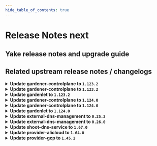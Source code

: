 ```yaml
---
hide_table_of_contents: true
---
```


# Release Notes next

## Yake release notes and upgrade guide

## Related upstream release notes / changelogs


<details>
<summary><b>Update gardener-controlplane to <code>1.123.2</code></b></summary>

# [gardener/gardener]

## 🐛 Bug Fixes

- `[OPERATOR]` A bug has been fixed which caused `Pod`s from namespaces other than `kube-system` and labeled with `node.gardener.cloud/critical-component=true` to be considered by `gardener-resource-manager`. by @rfranzke [#12566]
- `[OPERATOR]` A bug in which `gardener-node-agent` was not able to in-place update OS versions that specify only `MAJOR.MINOR` in the `os-release` but `MAJOR.MINOR.PATCH` in the cloud profile is now fixed. by @shafeeqes [#12561]
- `[OPERATOR]` A bug in the `istio-ingress` helm chart which could lead to a missing traffic distribution policy in the internal istio-ingressgateway service on certain Kubernetes versions has been fixed. by @oliver-goetz [#12545]
- `[OPERATOR]` A bug in shoot reconciliation that caused RewriteEncryptedDataAddLabel to be called for hibernated shoots, leading to a panic in the gardenlet, has been fixed. by @acumino [#12602]

## Helm Charts
- controlplane: `europe-docker.pkg.dev/gardener-project/releases/charts/gardener/controlplane:v1.123.2`
- gardenlet: `europe-docker.pkg.dev/gardener-project/releases/charts/gardener/gardenlet:v1.123.2`
- operator: `europe-docker.pkg.dev/gardener-project/releases/charts/gardener/operator:v1.123.2`
- resource-manager: `europe-docker.pkg.dev/gardener-project/releases/charts/gardener/resource-manager:v1.123.2`
## Container (OCI) Images
- admission-controller: `europe-docker.pkg.dev/gardener-project/releases/gardener/admission-controller:v1.123.2`
- apiserver: `europe-docker.pkg.dev/gardener-project/releases/gardener/apiserver:v1.123.2`
- controller-manager: `europe-docker.pkg.dev/gardener-project/releases/gardener/controller-manager:v1.123.2`
- gardenadm: `europe-docker.pkg.dev/gardener-project/releases/gardener/gardenadm:v1.123.2`
- gardenlet: `europe-docker.pkg.dev/gardener-project/releases/gardener/gardenlet:v1.123.2`
- node-agent: `europe-docker.pkg.dev/gardener-project/releases/gardener/node-agent:v1.123.2`
- operator: `europe-docker.pkg.dev/gardener-project/releases/gardener/operator:v1.123.2`
- resource-manager: `europe-docker.pkg.dev/gardener-project/releases/gardener/resource-manager:v1.123.2`
- scheduler: `europe-docker.pkg.dev/gardener-project/releases/gardener/scheduler:v1.123.2`


</details>

<details>
<summary><b>Update gardener-controlplane to <code>1.123.2</code></b></summary>

# [gardener/gardener]

## 🐛 Bug Fixes

- `[OPERATOR]` A bug has been fixed which caused `Pod`s from namespaces other than `kube-system` and labeled with `node.gardener.cloud/critical-component=true` to be considered by `gardener-resource-manager`. by @rfranzke [#12566]
- `[OPERATOR]` A bug in which `gardener-node-agent` was not able to in-place update OS versions that specify only `MAJOR.MINOR` in the `os-release` but `MAJOR.MINOR.PATCH` in the cloud profile is now fixed. by @shafeeqes [#12561]
- `[OPERATOR]` A bug in the `istio-ingress` helm chart which could lead to a missing traffic distribution policy in the internal istio-ingressgateway service on certain Kubernetes versions has been fixed. by @oliver-goetz [#12545]
- `[OPERATOR]` A bug in shoot reconciliation that caused RewriteEncryptedDataAddLabel to be called for hibernated shoots, leading to a panic in the gardenlet, has been fixed. by @acumino [#12602]

## Helm Charts
- controlplane: `europe-docker.pkg.dev/gardener-project/releases/charts/gardener/controlplane:v1.123.2`
- gardenlet: `europe-docker.pkg.dev/gardener-project/releases/charts/gardener/gardenlet:v1.123.2`
- operator: `europe-docker.pkg.dev/gardener-project/releases/charts/gardener/operator:v1.123.2`
- resource-manager: `europe-docker.pkg.dev/gardener-project/releases/charts/gardener/resource-manager:v1.123.2`
## Container (OCI) Images
- admission-controller: `europe-docker.pkg.dev/gardener-project/releases/gardener/admission-controller:v1.123.2`
- apiserver: `europe-docker.pkg.dev/gardener-project/releases/gardener/apiserver:v1.123.2`
- controller-manager: `europe-docker.pkg.dev/gardener-project/releases/gardener/controller-manager:v1.123.2`
- gardenadm: `europe-docker.pkg.dev/gardener-project/releases/gardener/gardenadm:v1.123.2`
- gardenlet: `europe-docker.pkg.dev/gardener-project/releases/gardener/gardenlet:v1.123.2`
- node-agent: `europe-docker.pkg.dev/gardener-project/releases/gardener/node-agent:v1.123.2`
- operator: `europe-docker.pkg.dev/gardener-project/releases/gardener/operator:v1.123.2`
- resource-manager: `europe-docker.pkg.dev/gardener-project/releases/gardener/resource-manager:v1.123.2`
- scheduler: `europe-docker.pkg.dev/gardener-project/releases/gardener/scheduler:v1.123.2`


</details>

<details>
<summary><b>Update gardenlet to <code>1.123.2</code></b></summary>

# [gardener/gardener]

## 🐛 Bug Fixes

- `[OPERATOR]` A bug has been fixed which caused `Pod`s from namespaces other than `kube-system` and labeled with `node.gardener.cloud/critical-component=true` to be considered by `gardener-resource-manager`. by @rfranzke [#12566]
- `[OPERATOR]` A bug in which `gardener-node-agent` was not able to in-place update OS versions that specify only `MAJOR.MINOR` in the `os-release` but `MAJOR.MINOR.PATCH` in the cloud profile is now fixed. by @shafeeqes [#12561]
- `[OPERATOR]` A bug in the `istio-ingress` helm chart which could lead to a missing traffic distribution policy in the internal istio-ingressgateway service on certain Kubernetes versions has been fixed. by @oliver-goetz [#12545]
- `[OPERATOR]` A bug in shoot reconciliation that caused RewriteEncryptedDataAddLabel to be called for hibernated shoots, leading to a panic in the gardenlet, has been fixed. by @acumino [#12602]

## Helm Charts
- controlplane: `europe-docker.pkg.dev/gardener-project/releases/charts/gardener/controlplane:v1.123.2`
- gardenlet: `europe-docker.pkg.dev/gardener-project/releases/charts/gardener/gardenlet:v1.123.2`
- operator: `europe-docker.pkg.dev/gardener-project/releases/charts/gardener/operator:v1.123.2`
- resource-manager: `europe-docker.pkg.dev/gardener-project/releases/charts/gardener/resource-manager:v1.123.2`
## Container (OCI) Images
- admission-controller: `europe-docker.pkg.dev/gardener-project/releases/gardener/admission-controller:v1.123.2`
- apiserver: `europe-docker.pkg.dev/gardener-project/releases/gardener/apiserver:v1.123.2`
- controller-manager: `europe-docker.pkg.dev/gardener-project/releases/gardener/controller-manager:v1.123.2`
- gardenadm: `europe-docker.pkg.dev/gardener-project/releases/gardener/gardenadm:v1.123.2`
- gardenlet: `europe-docker.pkg.dev/gardener-project/releases/gardener/gardenlet:v1.123.2`
- node-agent: `europe-docker.pkg.dev/gardener-project/releases/gardener/node-agent:v1.123.2`
- operator: `europe-docker.pkg.dev/gardener-project/releases/gardener/operator:v1.123.2`
- resource-manager: `europe-docker.pkg.dev/gardener-project/releases/gardener/resource-manager:v1.123.2`
- scheduler: `europe-docker.pkg.dev/gardener-project/releases/gardener/scheduler:v1.123.2`


</details>

<details>
<summary><b>Update gardener-controlplane to <code>1.124.0</code></b></summary>

# [gardener/gardener]

## ⚠️ Breaking Changes

- `[OPERATOR]` ⚠️ The `BackupBucket` API field `spec.secretRef` has been removed, please migrate your backupbucket manifests to `spec.credentialsRef`! Gardener API server already has defaulted this field.  by @vpnachev [#12517]
- `[USER]` Starting with Kubernetes v1.34, setting the field `.spec.cloudProfileName` is be forbidden. The field will be dropped from existing Shoots once. Users are advised to drop this field and specify the cloud profile using the `.spec.cloudProfile.name` field instead. by @LucaBernstein [#11816]
## 📰 Noteworthy

- `[OPERATOR]` The graduated feature gate `NodeAgentAuthorizer` has been removed. by @oliver-goetz [#12576]
- `[USER]` Starting with Kubernetes v1.33, there are be API warnings for Shoots that have the `.spec.cloudProfileName` field set. Users are advised to drop this field and specify the cloud profile using the `.spec.cloudProfile.name` field instead. by @LucaBernstein [#11816]
## ✨ New Features

- `[USER]` IPv4 or dual-stack shoots can now define IPv4 pod, service and node networks overlapping with networks of their seed. This works for both HA and non-HA shoots now. by @domdom82 [#12204]
- `[USER]` The Shoot resource does now support configuring feature gates for the Vertical Pod Autoscaler (VPA). With this feature, end users can enable the `InPlacePodVerticalScaling` feature gate of VPA. For more details, see [In-Place Updates of Pod Resources](https://github.com/gardener/gardener/blob/v1.124.0/docs/usage/autoscaling/in-place-resource-updates.md). by @vitanovs [#12339]
- `[OPERATOR]` Istio service & workload dashboards are deployed now in Seeds and in Garden runtime cluster to improve observability when L7 load balancing is active. Additionally, the existing Istio dashboards for Seeds are now deployed in the Garden runtime cluster too. by @oliver-goetz [#12509]
- `[OPERATOR]` The Seed and Garden resources do now support configuring feature gates for the Vertical Pod Autoscaler (VPA). With this feature, Gardener operators can enable the `InPlacePodVerticalScaling` feature gate of VPA. For more details, see [In-Place Updates of Pod Resources](https://github.com/gardener/gardener/blob/v1.124.0/docs/usage/autoscaling/in-place-resource-updates.md). by @vitanovs [#12339]
- `[OPERATOR]` Introduced a feature gate `OpenTelemetryCollector` that enables the creation of an `OpenTelemetry Collector` inside the control-plane of every Shoot. This will route logs through the aforementioned `Collector`, enabling Shoot logs to be stored in any backend. by @rrhubenov [#12428]
## 🐛 Bug Fixes

- `[OPERATOR]` A bug in which `gardener-node-agent` was not able to in-place update OS versions that specify only `MAJOR.MINOR` in the `os-release` but `MAJOR.MINOR.PATCH` in the cloud profile is now fixed. by @shafeeqes [#12542]
- `[OPERATOR]` A bug has been fixed which caused `Pod`s from namespaces other than `kube-system` and labeled with `node.gardener.cloud/critical-component=true` to be considered by `gardener-resource-manager`. by @rfranzke [#12557]
- `[OPERATOR]` A bug where WorkloadIdentity tokens used for etcd backups, i.e. in the context of `BackupEntry` resource, tried to include shoot and project info when the shoot resource is deleted is now fixed.  by @vpnachev [#12516]
- `[OPERATOR]` `gardener-resource-manager` is now excluded from `pod-kube-apiserver-load-balancing` webhook when running in garden runtime cluster. by @oliver-goetz [#12526]
- `[OPERATOR]` A bug in shoot reconciliation that caused RewriteEncryptedDataAddLabel to be called for hibernated shoots, leading to a panic in the gardenlet, has been fixed. by @acumino [#12602]
- `[OPERATOR]` A bug in the `istio-ingress` helm chart which could lead to a missing traffic distribution policy in the internal istio-ingressgateway service on certain Kubernetes versions has been fixed. by @oliver-goetz [#12541]
- `[OPERATOR]` A bug has been fixed which prevented the seed-specific Plutono dashboards from being provided by `gardenlet` in case its seed cluster was the garden runtime cluster at the same time. by @rfranzke [#12476]
## 🏃 Others

- `[DEPENDENCY]` The following dependencies have been updated:  
  - `envoyproxy/envoy` from `v1.34.1` to `v1.34.2`. [Release Notes](https://redirect.github.com/envoyproxy/envoy/releases/tag/v1.34.2) by @gardener-ci-robot [#12501]
- `[DEPENDENCY]` The following dependencies have been updated:  
  - `gardener/machine-controller-manager` from `v0.58.0` to `v0.59.0`. [Release Notes](https://redirect.github.com/gardener/machine-controller-manager/releases/tag/v0.59.0)  
  - `github.com/gardener/machine-controller-manager` from `v0.58.0` to `v0.59.0`.  by @gardener-ci-robot [#12482]
- `[DEPENDENCY]` The following dependencies have been updated:  
  - `europe-docker.pkg.dev/gardener-project/releases/3rd/opentelemetry-operator/opentelemetry-operator` from `v0.127.0` to `v0.129.1`.  by @rrhubenov [#12480]
- `[DEPENDENCY]` The following dependencies have been updated:  
  - `credativ/vali` from `v2.2.24` to `v2.2.25`. [Release Notes](https://redirect.github.com/credativ/vali/releases/tag/v2.2.25) by @gardener-ci-robot [#12555]
- `[DEPENDENCY]` The following dependencies have been updated:  
  - `gardener/machine-controller-manager` from `v0.59.1` to `v0.59.2`. [Release Notes](https://redirect.github.com/gardener/machine-controller-manager/releases/tag/v0.59.2)  
  - `github.com/gardener/machine-controller-manager` from `v0.59.1` to `v0.59.2`. by @gardener-ci-robot [#12595]
- `[DEPENDENCY]` The following dependencies have been updated:  
  - `gardener/machine-controller-manager` from `v0.59.0` to `v0.59.1`. [Release Notes](https://redirect.github.com/gardener/machine-controller-manager/releases/tag/v0.59.1)  
  - `github.com/gardener/machine-controller-manager` from `v0.59.0` to `v0.59.1`.  by @gardener-ci-robot [#12569]
- `[DEPENDENCY]` The following dependencies have been updated:  
  - `credativ/plutono` from `v7.5.39` to `v7.5.40`. [Release Notes](https://redirect.github.com/credativ/plutono/releases/tag/v7.5.40) by @gardener-ci-robot [#12554]
- `[DEPENDENCY]` The following dependencies have been updated:  
  - `gardener/etcd-druid` from `v0.30.1` to `v0.31.0`. [Release Notes](https://redirect.github.com/gardener/etcd-druid/releases/tag/v0.31.0)  
  - `github.com/gardener/etcd-druid/api` from `v0.30.1` to `v0.31.0`.  by @rfranzke [#12551]
- `[DEPENDENCY]` The following dependencies have been updated:  
  - `envoyproxy/envoy` from `v1.34.2` to `v1.34.3`. [Release Notes](https://redirect.github.com/envoyproxy/envoy/releases/tag/v1.34.3) by @gardener-ci-robot [#12574]
- `[OPERATOR]` Resource limits on vpn-shoot have been removed. by @domdom82 [#12515]
- `[OPERATOR]` A new validation for Quota `.spec.clusterLifetimeDays` field is added. The field value must be greater than 0. by @tobschli [#12478]
- `[OPERATOR]` Resource limits on vpn envoy have been removed. by @domdom82 [#12534]
[github.com/gardener/gardener-discovery-server:v0.7.0]
# [gardener/gardener-discovery-server]

## 🏃 Others

- `[OPERATOR]` The following third-party dependencies have been updated:  
  - github.com/go-logr/logr v1.4.2 -> v1.4.3  
  - cel.dev/expr v0.23.1 -> v0.24.0  
  - github.com/Masterminds/semver/v3 v3.3.1 -> v3.4.0  
  - github.com/fluent/fluent-operator/v3 v3.3.0 -> v3.4.0   
  - golang.org/x/sync v0.15.0 -> v0.16.0  
  - golang.org/x/sys v0.33.0 -> v0.34.0  
  - golang.org/x/term v0.32.0 -> v0.33.0  
  - golang.org/x/text v0.26.0 -> v0.27.0  
  - helm.sh/helm/v3 v3.18.3 -> v3.18.4  
  - sigs.k8s.io/yaml v1.4.0 -> v1.5.0 by @vpnachev [#126]
- `[OPERATOR]` `gardener-discovery-server` is now built using go 1.24.5. by @dependabot[bot] [#125]
- `[DEPENDENCY]` The following third-party dependencies have been updated:  
  - github.com/gardener/gardener v1.121.2 -> v1.122.1  
  - k8s.io/api v0.32.5 -> v0.33.2  
  - k8s.io/apimachinery v0.32.5 -> v0.33.2  
  - k8s.io/client-go v0.32.5 -> v0.33.2  
  - k8s.io/component-base v0.32.5 -> v0.33.2  
  - sigs.k8s.io/controller-runtime v0.20.4 -> v0.21.0  
  - sigs.k8s.io/controller-tools v0.17.3 -> v0.18.0 by @dependabot[bot] [#124]

## Container (OCI) Images
- gardener-discovery-server: `europe-docker.pkg.dev/gardener-project/releases/gardener/gardener-discovery-server:v0.7.0`

[github.com/gardener/etcd-druid:v0.31.0]
# [gardener/etcd-druid]

## ⚠️ Breaking Changes

- `[OPERATOR]` The existing CLI flag reconciler-service-account was optional. Its value is a fully qualified name of the service account used by etcd-druid in the format "system:serviceaccount:<namespace>:<service-account-name>".  This has now been made required. If you are continuing to use the deprecated CLI fags then you must specify it. Alternatively if you have switched to using the new OperatorConfiguration then you should set "OperatorConfiguration.Webhooks.EtcdComponentProtection.ServiceAccountInfo" instead. by @unmarshall [#1090]
## ✨ New Features

- `[DEVELOPER]` The new `.spec.etcd.wrapperPort` field allows to change the server port of `etcd-wrapper`. by @rfranzke [#1086]
- `[OPERATOR]` Introduced OperatorConfiguration as a replacement to the existing etcd-druid CLI flags. The configuration gets mounted as a ConfigMap onto the etcd-druid Deployment. The existing CLI flags have been marked as deprecated. Their support will be removed after a few releases of etcd-druid. by @unmarshall [#1090]
## 🐛 Bug Fixes

- `[DEVELOPER]` Fix incorrectly named config field in skaffold profile for e2e tests by @anveshreddy18 [#1134]
- `[DEVELOPER]` An issue has been fixed which caused `etcd` pods not to start when port different from the default values were used. by @rfranzke [#1086]
- `[OPERATOR]` Fix a bug which caused etcd-druid to fail at start up, due to a group mismatch for `OperatorConfiguration` in its group registration and templates. by @renormalize [#1118]
- `[USER]` Fix a volume mount issue of provider `Local` for etcd backups by @anveshreddy18 [#1102]
## 🏃 Others

- `[USER]` Secret controller now manages finalizer on referenced backup-restore TLS secrets. by @shreyas-s-rao [#1125]
- `[OPERATOR]` replace usage of fake client library in tests with the fake client builder in test/utils directory by @Shreyas-s14 [#1120]
- `[OPERATOR]` Fixes etcd-druid service template yaml to properly support operator configuration values defined in values.yaml by @unmarshall [#1132]
- `[DEVELOPER]` Remove the functionality that deletes old ConfigMaps from the cluster by @anveshreddy18 [#1103]
# [gardener/etcd-backup-restore]

## ✨ New Features

- `[DEVELOPER]` AWS SDK has been upgraded to v2. by @vpnachev [gardener/etcd-backup-restore#874]
## 🏃 Others

- `[DEVELOPER]` Update golang version to `1.24.4`. by @shreyas-s-rao [gardener/etcd-backup-restore#886]
# [gardener/etcd-wrapper]

## 🏃 Others

- `[DEVELOPER]` Update golang images to `1.24.4`. by @shreyas-s-rao [gardener/etcd-wrapper#58]

## Helm Charts
- etcd-druid: `europe-docker.pkg.dev/gardener-project/releases/charts/gardener/etcd-druid/etcd-druid:v0.31.0`
## Container (OCI) Images
- etcd-druid: `europe-docker.pkg.dev/gardener-project/releases/gardener/etcd-druid:v0.31.0`

[github.com/gardener/etcd-wrapper:v0.5.2]
# [gardener/etcd-wrapper]

## 🏃 Others

- `[DEVELOPER]` Update golang images to `1.24.4`. by @shreyas-s-rao [#58]

## Container (OCI) Images
- etcd-wrapper: `europe-docker.pkg.dev/gardener-project/releases/gardener/etcd-wrapper:v0.5.2`

[github.com/gardener/etcd-backup-restore:v0.37.0]
# [gardener/etcd-backup-restore]

## ✨ New Features

- `[DEVELOPER]` AWS SDK has been upgraded to v2. by @vpnachev [#874]
## 🏃 Others

- `[DEVELOPER]` Update golang version to `1.24.4`. by @shreyas-s-rao [#886]

## Container (OCI) Images
- etcdbrctl: `europe-docker.pkg.dev/gardener-project/releases/gardener/etcdbrctl:v0.37.0`

[github.com/gardener/machine-controller-manager:v0.59.0]
# [gardener/machine-controller-manager]

## ✨ New Features

- `[OPERATOR]` machine-controller-manager can manage machines without a target cluster by specifying `--target-kubeconfig=none`. See the [documentation](https://github.com/gardener/machine-controller-manager/blob/master/docs/FAQ.md#how-to-run-mcm-in-different-cluster-setups) for more details. by @timebertt [#1004]
## 🐛 Bug Fixes

- `[OPERATOR]` Fix a bug where MCM does not check if a pod has already been evicted before reattempting eviction blindly by @aaronfern [#979]
- `[OPERATOR]` Fixed a bug in the MachineSet controller where the machine status was set to `Terminating` even if attempt to delete the machine object failed. by @takoverflow [#995]
## 🏃 Others

- `[OPERATOR]` add new label `node_name` to the `mcm_machine_info` metric by @aaronfern [#1000]
- `[OPERATOR]` machine-controller-manager base image is updated to `gcr.io/distroless/static-debian12:nonroot`. by @aaronfern [#991]

## Container (OCI) Images
- machine-controller-manager: `europe-docker.pkg.dev/gardener-project/releases/gardener/machine-controller-manager:v0.59.0`

[github.com/gardener/machine-controller-manager:v0.59.1]
# [gardener/machine-controller-manager]

## 🏃 Others

- `[OPERATOR]` `node.gardener.cloud/critical-components-not-ready` taint is added to the node after the successful in-place update to prevent scheduling any workload before critical component pods are ready. by @acumino [#1017]

## Container (OCI) Images
- machine-controller-manager: `europe-docker.pkg.dev/gardener-project/releases/gardener/machine-controller-manager:v0.59.1`

[github.com/gardener/machine-controller-manager:v0.59.2]
# [gardener/machine-controller-manager]

## 🐛 Bug Fixes

- `[OPERATOR]` Fixed a bug where machines in the `InPlaceUpdating` phase were incorrectly transferred to the new machine set during inplace updates. This caused the machine controller to miss updating the phase to `InPlaceUpdateSuccessful`, resulting in machines getting stuck or marked as `InPlaceUpdateFailed`. by @acumino [#1020]
[github.com/gardener/vpn2:0.39.0]
# [gardener/vpn2]

## 📰 Noteworthy

- `[OPERATOR]` Overlapping CIDR ranges between seed and shoot IPv4 networks for HA VPN deployments are now possible. by @domdom82 [#151]

## Container (OCI) Images
- vpn-client: `europe-docker.pkg.dev/gardener-project/releases/gardener/vpn-client:0.39.0`
- vpn-server: `europe-docker.pkg.dev/gardener-project/releases/gardener/vpn-server:0.39.0`

[github.com/gardener/vpn2:0.40.0]
# [gardener/vpn2]

## 📰 Noteworthy

- `[OPERATOR]` Double-NAT IP mapping will only be done if there is an actual overlap of shoot vs. seed IPv4 network ranges for HA VPN deployments. Non-HA VPN configurations are unchanged. by @domdom82 [#154]

## Container (OCI) Images
- vpn-client: `europe-docker.pkg.dev/gardener-project/releases/gardener/vpn-client:0.40.0`
- vpn-server: `europe-docker.pkg.dev/gardener-project/releases/gardener/vpn-server:0.40.0`


## Helm Charts
- controlplane: `europe-docker.pkg.dev/gardener-project/releases/charts/gardener/controlplane:v1.124.0`
- gardenlet: `europe-docker.pkg.dev/gardener-project/releases/charts/gardener/gardenlet:v1.124.0`
- operator: `europe-docker.pkg.dev/gardener-project/releases/charts/gardener/operator:v1.124.0`
- resource-manager: `europe-docker.pkg.dev/gardener-project/releases/charts/gardener/resource-manager:v1.124.0`
## Container (OCI) Images
- admission-controller: `europe-docker.pkg.dev/gardener-project/releases/gardener/admission-controller:v1.124.0`
- apiserver: `europe-docker.pkg.dev/gardener-project/releases/gardener/apiserver:v1.124.0`
- controller-manager: `europe-docker.pkg.dev/gardener-project/releases/gardener/controller-manager:v1.124.0`
- gardenadm: `europe-docker.pkg.dev/gardener-project/releases/gardener/gardenadm:v1.124.0`
- gardenlet: `europe-docker.pkg.dev/gardener-project/releases/gardener/gardenlet:v1.124.0`
- node-agent: `europe-docker.pkg.dev/gardener-project/releases/gardener/node-agent:v1.124.0`
- operator: `europe-docker.pkg.dev/gardener-project/releases/gardener/operator:v1.124.0`
- resource-manager: `europe-docker.pkg.dev/gardener-project/releases/gardener/resource-manager:v1.124.0`
- scheduler: `europe-docker.pkg.dev/gardener-project/releases/gardener/scheduler:v1.124.0`


</details>

<details>
<summary><b>Update gardener-controlplane to <code>1.124.0</code></b></summary>

# [gardener/gardener]

## ⚠️ Breaking Changes

- `[OPERATOR]` ⚠️ The `BackupBucket` API field `spec.secretRef` has been removed, please migrate your backupbucket manifests to `spec.credentialsRef`! Gardener API server already has defaulted this field.  by @vpnachev [#12517]
- `[USER]` Starting with Kubernetes v1.34, setting the field `.spec.cloudProfileName` is be forbidden. The field will be dropped from existing Shoots once. Users are advised to drop this field and specify the cloud profile using the `.spec.cloudProfile.name` field instead. by @LucaBernstein [#11816]
## 📰 Noteworthy

- `[OPERATOR]` The graduated feature gate `NodeAgentAuthorizer` has been removed. by @oliver-goetz [#12576]
- `[USER]` Starting with Kubernetes v1.33, there are be API warnings for Shoots that have the `.spec.cloudProfileName` field set. Users are advised to drop this field and specify the cloud profile using the `.spec.cloudProfile.name` field instead. by @LucaBernstein [#11816]
## ✨ New Features

- `[USER]` IPv4 or dual-stack shoots can now define IPv4 pod, service and node networks overlapping with networks of their seed. This works for both HA and non-HA shoots now. by @domdom82 [#12204]
- `[USER]` The Shoot resource does now support configuring feature gates for the Vertical Pod Autoscaler (VPA). With this feature, end users can enable the `InPlacePodVerticalScaling` feature gate of VPA. For more details, see [In-Place Updates of Pod Resources](https://github.com/gardener/gardener/blob/v1.124.0/docs/usage/autoscaling/in-place-resource-updates.md). by @vitanovs [#12339]
- `[OPERATOR]` Istio service & workload dashboards are deployed now in Seeds and in Garden runtime cluster to improve observability when L7 load balancing is active. Additionally, the existing Istio dashboards for Seeds are now deployed in the Garden runtime cluster too. by @oliver-goetz [#12509]
- `[OPERATOR]` The Seed and Garden resources do now support configuring feature gates for the Vertical Pod Autoscaler (VPA). With this feature, Gardener operators can enable the `InPlacePodVerticalScaling` feature gate of VPA. For more details, see [In-Place Updates of Pod Resources](https://github.com/gardener/gardener/blob/v1.124.0/docs/usage/autoscaling/in-place-resource-updates.md). by @vitanovs [#12339]
- `[OPERATOR]` Introduced a feature gate `OpenTelemetryCollector` that enables the creation of an `OpenTelemetry Collector` inside the control-plane of every Shoot. This will route logs through the aforementioned `Collector`, enabling Shoot logs to be stored in any backend. by @rrhubenov [#12428]
## 🐛 Bug Fixes

- `[OPERATOR]` A bug in which `gardener-node-agent` was not able to in-place update OS versions that specify only `MAJOR.MINOR` in the `os-release` but `MAJOR.MINOR.PATCH` in the cloud profile is now fixed. by @shafeeqes [#12542]
- `[OPERATOR]` A bug has been fixed which caused `Pod`s from namespaces other than `kube-system` and labeled with `node.gardener.cloud/critical-component=true` to be considered by `gardener-resource-manager`. by @rfranzke [#12557]
- `[OPERATOR]` A bug where WorkloadIdentity tokens used for etcd backups, i.e. in the context of `BackupEntry` resource, tried to include shoot and project info when the shoot resource is deleted is now fixed.  by @vpnachev [#12516]
- `[OPERATOR]` `gardener-resource-manager` is now excluded from `pod-kube-apiserver-load-balancing` webhook when running in garden runtime cluster. by @oliver-goetz [#12526]
- `[OPERATOR]` A bug in shoot reconciliation that caused RewriteEncryptedDataAddLabel to be called for hibernated shoots, leading to a panic in the gardenlet, has been fixed. by @acumino [#12602]
- `[OPERATOR]` A bug in the `istio-ingress` helm chart which could lead to a missing traffic distribution policy in the internal istio-ingressgateway service on certain Kubernetes versions has been fixed. by @oliver-goetz [#12541]
- `[OPERATOR]` A bug has been fixed which prevented the seed-specific Plutono dashboards from being provided by `gardenlet` in case its seed cluster was the garden runtime cluster at the same time. by @rfranzke [#12476]
## 🏃 Others

- `[DEPENDENCY]` The following dependencies have been updated:  
  - `envoyproxy/envoy` from `v1.34.1` to `v1.34.2`. [Release Notes](https://redirect.github.com/envoyproxy/envoy/releases/tag/v1.34.2) by @gardener-ci-robot [#12501]
- `[DEPENDENCY]` The following dependencies have been updated:  
  - `gardener/machine-controller-manager` from `v0.58.0` to `v0.59.0`. [Release Notes](https://redirect.github.com/gardener/machine-controller-manager/releases/tag/v0.59.0)  
  - `github.com/gardener/machine-controller-manager` from `v0.58.0` to `v0.59.0`.  by @gardener-ci-robot [#12482]
- `[DEPENDENCY]` The following dependencies have been updated:  
  - `europe-docker.pkg.dev/gardener-project/releases/3rd/opentelemetry-operator/opentelemetry-operator` from `v0.127.0` to `v0.129.1`.  by @rrhubenov [#12480]
- `[DEPENDENCY]` The following dependencies have been updated:  
  - `credativ/vali` from `v2.2.24` to `v2.2.25`. [Release Notes](https://redirect.github.com/credativ/vali/releases/tag/v2.2.25) by @gardener-ci-robot [#12555]
- `[DEPENDENCY]` The following dependencies have been updated:  
  - `gardener/machine-controller-manager` from `v0.59.1` to `v0.59.2`. [Release Notes](https://redirect.github.com/gardener/machine-controller-manager/releases/tag/v0.59.2)  
  - `github.com/gardener/machine-controller-manager` from `v0.59.1` to `v0.59.2`. by @gardener-ci-robot [#12595]
- `[DEPENDENCY]` The following dependencies have been updated:  
  - `gardener/machine-controller-manager` from `v0.59.0` to `v0.59.1`. [Release Notes](https://redirect.github.com/gardener/machine-controller-manager/releases/tag/v0.59.1)  
  - `github.com/gardener/machine-controller-manager` from `v0.59.0` to `v0.59.1`.  by @gardener-ci-robot [#12569]
- `[DEPENDENCY]` The following dependencies have been updated:  
  - `credativ/plutono` from `v7.5.39` to `v7.5.40`. [Release Notes](https://redirect.github.com/credativ/plutono/releases/tag/v7.5.40) by @gardener-ci-robot [#12554]
- `[DEPENDENCY]` The following dependencies have been updated:  
  - `gardener/etcd-druid` from `v0.30.1` to `v0.31.0`. [Release Notes](https://redirect.github.com/gardener/etcd-druid/releases/tag/v0.31.0)  
  - `github.com/gardener/etcd-druid/api` from `v0.30.1` to `v0.31.0`.  by @rfranzke [#12551]
- `[DEPENDENCY]` The following dependencies have been updated:  
  - `envoyproxy/envoy` from `v1.34.2` to `v1.34.3`. [Release Notes](https://redirect.github.com/envoyproxy/envoy/releases/tag/v1.34.3) by @gardener-ci-robot [#12574]
- `[OPERATOR]` Resource limits on vpn-shoot have been removed. by @domdom82 [#12515]
- `[OPERATOR]` A new validation for Quota `.spec.clusterLifetimeDays` field is added. The field value must be greater than 0. by @tobschli [#12478]
- `[OPERATOR]` Resource limits on vpn envoy have been removed. by @domdom82 [#12534]
[github.com/gardener/gardener-discovery-server:v0.7.0]
# [gardener/gardener-discovery-server]

## 🏃 Others

- `[OPERATOR]` The following third-party dependencies have been updated:  
  - github.com/go-logr/logr v1.4.2 -> v1.4.3  
  - cel.dev/expr v0.23.1 -> v0.24.0  
  - github.com/Masterminds/semver/v3 v3.3.1 -> v3.4.0  
  - github.com/fluent/fluent-operator/v3 v3.3.0 -> v3.4.0   
  - golang.org/x/sync v0.15.0 -> v0.16.0  
  - golang.org/x/sys v0.33.0 -> v0.34.0  
  - golang.org/x/term v0.32.0 -> v0.33.0  
  - golang.org/x/text v0.26.0 -> v0.27.0  
  - helm.sh/helm/v3 v3.18.3 -> v3.18.4  
  - sigs.k8s.io/yaml v1.4.0 -> v1.5.0 by @vpnachev [#126]
- `[OPERATOR]` `gardener-discovery-server` is now built using go 1.24.5. by @dependabot[bot] [#125]
- `[DEPENDENCY]` The following third-party dependencies have been updated:  
  - github.com/gardener/gardener v1.121.2 -> v1.122.1  
  - k8s.io/api v0.32.5 -> v0.33.2  
  - k8s.io/apimachinery v0.32.5 -> v0.33.2  
  - k8s.io/client-go v0.32.5 -> v0.33.2  
  - k8s.io/component-base v0.32.5 -> v0.33.2  
  - sigs.k8s.io/controller-runtime v0.20.4 -> v0.21.0  
  - sigs.k8s.io/controller-tools v0.17.3 -> v0.18.0 by @dependabot[bot] [#124]

## Container (OCI) Images
- gardener-discovery-server: `europe-docker.pkg.dev/gardener-project/releases/gardener/gardener-discovery-server:v0.7.0`

[github.com/gardener/etcd-druid:v0.31.0]
# [gardener/etcd-druid]

## ⚠️ Breaking Changes

- `[OPERATOR]` The existing CLI flag reconciler-service-account was optional. Its value is a fully qualified name of the service account used by etcd-druid in the format "system:serviceaccount:<namespace>:<service-account-name>".  This has now been made required. If you are continuing to use the deprecated CLI fags then you must specify it. Alternatively if you have switched to using the new OperatorConfiguration then you should set "OperatorConfiguration.Webhooks.EtcdComponentProtection.ServiceAccountInfo" instead. by @unmarshall [#1090]
## ✨ New Features

- `[DEVELOPER]` The new `.spec.etcd.wrapperPort` field allows to change the server port of `etcd-wrapper`. by @rfranzke [#1086]
- `[OPERATOR]` Introduced OperatorConfiguration as a replacement to the existing etcd-druid CLI flags. The configuration gets mounted as a ConfigMap onto the etcd-druid Deployment. The existing CLI flags have been marked as deprecated. Their support will be removed after a few releases of etcd-druid. by @unmarshall [#1090]
## 🐛 Bug Fixes

- `[DEVELOPER]` Fix incorrectly named config field in skaffold profile for e2e tests by @anveshreddy18 [#1134]
- `[DEVELOPER]` An issue has been fixed which caused `etcd` pods not to start when port different from the default values were used. by @rfranzke [#1086]
- `[OPERATOR]` Fix a bug which caused etcd-druid to fail at start up, due to a group mismatch for `OperatorConfiguration` in its group registration and templates. by @renormalize [#1118]
- `[USER]` Fix a volume mount issue of provider `Local` for etcd backups by @anveshreddy18 [#1102]
## 🏃 Others

- `[USER]` Secret controller now manages finalizer on referenced backup-restore TLS secrets. by @shreyas-s-rao [#1125]
- `[OPERATOR]` replace usage of fake client library in tests with the fake client builder in test/utils directory by @Shreyas-s14 [#1120]
- `[OPERATOR]` Fixes etcd-druid service template yaml to properly support operator configuration values defined in values.yaml by @unmarshall [#1132]
- `[DEVELOPER]` Remove the functionality that deletes old ConfigMaps from the cluster by @anveshreddy18 [#1103]
# [gardener/etcd-backup-restore]

## ✨ New Features

- `[DEVELOPER]` AWS SDK has been upgraded to v2. by @vpnachev [gardener/etcd-backup-restore#874]
## 🏃 Others

- `[DEVELOPER]` Update golang version to `1.24.4`. by @shreyas-s-rao [gardener/etcd-backup-restore#886]
# [gardener/etcd-wrapper]

## 🏃 Others

- `[DEVELOPER]` Update golang images to `1.24.4`. by @shreyas-s-rao [gardener/etcd-wrapper#58]

## Helm Charts
- etcd-druid: `europe-docker.pkg.dev/gardener-project/releases/charts/gardener/etcd-druid/etcd-druid:v0.31.0`
## Container (OCI) Images
- etcd-druid: `europe-docker.pkg.dev/gardener-project/releases/gardener/etcd-druid:v0.31.0`

[github.com/gardener/etcd-wrapper:v0.5.2]
# [gardener/etcd-wrapper]

## 🏃 Others

- `[DEVELOPER]` Update golang images to `1.24.4`. by @shreyas-s-rao [#58]

## Container (OCI) Images
- etcd-wrapper: `europe-docker.pkg.dev/gardener-project/releases/gardener/etcd-wrapper:v0.5.2`

[github.com/gardener/etcd-backup-restore:v0.37.0]
# [gardener/etcd-backup-restore]

## ✨ New Features

- `[DEVELOPER]` AWS SDK has been upgraded to v2. by @vpnachev [#874]
## 🏃 Others

- `[DEVELOPER]` Update golang version to `1.24.4`. by @shreyas-s-rao [#886]

## Container (OCI) Images
- etcdbrctl: `europe-docker.pkg.dev/gardener-project/releases/gardener/etcdbrctl:v0.37.0`

[github.com/gardener/machine-controller-manager:v0.59.0]
# [gardener/machine-controller-manager]

## ✨ New Features

- `[OPERATOR]` machine-controller-manager can manage machines without a target cluster by specifying `--target-kubeconfig=none`. See the [documentation](https://github.com/gardener/machine-controller-manager/blob/master/docs/FAQ.md#how-to-run-mcm-in-different-cluster-setups) for more details. by @timebertt [#1004]
## 🐛 Bug Fixes

- `[OPERATOR]` Fix a bug where MCM does not check if a pod has already been evicted before reattempting eviction blindly by @aaronfern [#979]
- `[OPERATOR]` Fixed a bug in the MachineSet controller where the machine status was set to `Terminating` even if attempt to delete the machine object failed. by @takoverflow [#995]
## 🏃 Others

- `[OPERATOR]` add new label `node_name` to the `mcm_machine_info` metric by @aaronfern [#1000]
- `[OPERATOR]` machine-controller-manager base image is updated to `gcr.io/distroless/static-debian12:nonroot`. by @aaronfern [#991]

## Container (OCI) Images
- machine-controller-manager: `europe-docker.pkg.dev/gardener-project/releases/gardener/machine-controller-manager:v0.59.0`

[github.com/gardener/machine-controller-manager:v0.59.1]
# [gardener/machine-controller-manager]

## 🏃 Others

- `[OPERATOR]` `node.gardener.cloud/critical-components-not-ready` taint is added to the node after the successful in-place update to prevent scheduling any workload before critical component pods are ready. by @acumino [#1017]

## Container (OCI) Images
- machine-controller-manager: `europe-docker.pkg.dev/gardener-project/releases/gardener/machine-controller-manager:v0.59.1`

[github.com/gardener/machine-controller-manager:v0.59.2]
# [gardener/machine-controller-manager]

## 🐛 Bug Fixes

- `[OPERATOR]` Fixed a bug where machines in the `InPlaceUpdating` phase were incorrectly transferred to the new machine set during inplace updates. This caused the machine controller to miss updating the phase to `InPlaceUpdateSuccessful`, resulting in machines getting stuck or marked as `InPlaceUpdateFailed`. by @acumino [#1020]
[github.com/gardener/vpn2:0.39.0]
# [gardener/vpn2]

## 📰 Noteworthy

- `[OPERATOR]` Overlapping CIDR ranges between seed and shoot IPv4 networks for HA VPN deployments are now possible. by @domdom82 [#151]

## Container (OCI) Images
- vpn-client: `europe-docker.pkg.dev/gardener-project/releases/gardener/vpn-client:0.39.0`
- vpn-server: `europe-docker.pkg.dev/gardener-project/releases/gardener/vpn-server:0.39.0`

[github.com/gardener/vpn2:0.40.0]
# [gardener/vpn2]

## 📰 Noteworthy

- `[OPERATOR]` Double-NAT IP mapping will only be done if there is an actual overlap of shoot vs. seed IPv4 network ranges for HA VPN deployments. Non-HA VPN configurations are unchanged. by @domdom82 [#154]

## Container (OCI) Images
- vpn-client: `europe-docker.pkg.dev/gardener-project/releases/gardener/vpn-client:0.40.0`
- vpn-server: `europe-docker.pkg.dev/gardener-project/releases/gardener/vpn-server:0.40.0`


## Helm Charts
- controlplane: `europe-docker.pkg.dev/gardener-project/releases/charts/gardener/controlplane:v1.124.0`
- gardenlet: `europe-docker.pkg.dev/gardener-project/releases/charts/gardener/gardenlet:v1.124.0`
- operator: `europe-docker.pkg.dev/gardener-project/releases/charts/gardener/operator:v1.124.0`
- resource-manager: `europe-docker.pkg.dev/gardener-project/releases/charts/gardener/resource-manager:v1.124.0`
## Container (OCI) Images
- admission-controller: `europe-docker.pkg.dev/gardener-project/releases/gardener/admission-controller:v1.124.0`
- apiserver: `europe-docker.pkg.dev/gardener-project/releases/gardener/apiserver:v1.124.0`
- controller-manager: `europe-docker.pkg.dev/gardener-project/releases/gardener/controller-manager:v1.124.0`
- gardenadm: `europe-docker.pkg.dev/gardener-project/releases/gardener/gardenadm:v1.124.0`
- gardenlet: `europe-docker.pkg.dev/gardener-project/releases/gardener/gardenlet:v1.124.0`
- node-agent: `europe-docker.pkg.dev/gardener-project/releases/gardener/node-agent:v1.124.0`
- operator: `europe-docker.pkg.dev/gardener-project/releases/gardener/operator:v1.124.0`
- resource-manager: `europe-docker.pkg.dev/gardener-project/releases/gardener/resource-manager:v1.124.0`
- scheduler: `europe-docker.pkg.dev/gardener-project/releases/gardener/scheduler:v1.124.0`


</details>

<details>
<summary><b>Update gardenlet to <code>1.124.0</code></b></summary>

# [gardener/gardener]

## ⚠️ Breaking Changes

- `[OPERATOR]` ⚠️ The `BackupBucket` API field `spec.secretRef` has been removed, please migrate your backupbucket manifests to `spec.credentialsRef`! Gardener API server already has defaulted this field.  by @vpnachev [#12517]
- `[USER]` Starting with Kubernetes v1.34, setting the field `.spec.cloudProfileName` is be forbidden. The field will be dropped from existing Shoots once. Users are advised to drop this field and specify the cloud profile using the `.spec.cloudProfile.name` field instead. by @LucaBernstein [#11816]
## 📰 Noteworthy

- `[OPERATOR]` The graduated feature gate `NodeAgentAuthorizer` has been removed. by @oliver-goetz [#12576]
- `[USER]` Starting with Kubernetes v1.33, there are be API warnings for Shoots that have the `.spec.cloudProfileName` field set. Users are advised to drop this field and specify the cloud profile using the `.spec.cloudProfile.name` field instead. by @LucaBernstein [#11816]
## ✨ New Features

- `[USER]` IPv4 or dual-stack shoots can now define IPv4 pod, service and node networks overlapping with networks of their seed. This works for both HA and non-HA shoots now. by @domdom82 [#12204]
- `[USER]` The Shoot resource does now support configuring feature gates for the Vertical Pod Autoscaler (VPA). With this feature, end users can enable the `InPlacePodVerticalScaling` feature gate of VPA. For more details, see [In-Place Updates of Pod Resources](https://github.com/gardener/gardener/blob/v1.124.0/docs/usage/autoscaling/in-place-resource-updates.md). by @vitanovs [#12339]
- `[OPERATOR]` Istio service & workload dashboards are deployed now in Seeds and in Garden runtime cluster to improve observability when L7 load balancing is active. Additionally, the existing Istio dashboards for Seeds are now deployed in the Garden runtime cluster too. by @oliver-goetz [#12509]
- `[OPERATOR]` The Seed and Garden resources do now support configuring feature gates for the Vertical Pod Autoscaler (VPA). With this feature, Gardener operators can enable the `InPlacePodVerticalScaling` feature gate of VPA. For more details, see [In-Place Updates of Pod Resources](https://github.com/gardener/gardener/blob/v1.124.0/docs/usage/autoscaling/in-place-resource-updates.md). by @vitanovs [#12339]
- `[OPERATOR]` Introduced a feature gate `OpenTelemetryCollector` that enables the creation of an `OpenTelemetry Collector` inside the control-plane of every Shoot. This will route logs through the aforementioned `Collector`, enabling Shoot logs to be stored in any backend. by @rrhubenov [#12428]
## 🐛 Bug Fixes

- `[OPERATOR]` A bug in which `gardener-node-agent` was not able to in-place update OS versions that specify only `MAJOR.MINOR` in the `os-release` but `MAJOR.MINOR.PATCH` in the cloud profile is now fixed. by @shafeeqes [#12542]
- `[OPERATOR]` A bug has been fixed which caused `Pod`s from namespaces other than `kube-system` and labeled with `node.gardener.cloud/critical-component=true` to be considered by `gardener-resource-manager`. by @rfranzke [#12557]
- `[OPERATOR]` A bug where WorkloadIdentity tokens used for etcd backups, i.e. in the context of `BackupEntry` resource, tried to include shoot and project info when the shoot resource is deleted is now fixed.  by @vpnachev [#12516]
- `[OPERATOR]` `gardener-resource-manager` is now excluded from `pod-kube-apiserver-load-balancing` webhook when running in garden runtime cluster. by @oliver-goetz [#12526]
- `[OPERATOR]` A bug in shoot reconciliation that caused RewriteEncryptedDataAddLabel to be called for hibernated shoots, leading to a panic in the gardenlet, has been fixed. by @acumino [#12602]
- `[OPERATOR]` A bug in the `istio-ingress` helm chart which could lead to a missing traffic distribution policy in the internal istio-ingressgateway service on certain Kubernetes versions has been fixed. by @oliver-goetz [#12541]
- `[OPERATOR]` A bug has been fixed which prevented the seed-specific Plutono dashboards from being provided by `gardenlet` in case its seed cluster was the garden runtime cluster at the same time. by @rfranzke [#12476]
## 🏃 Others

- `[DEPENDENCY]` The following dependencies have been updated:  
  - `envoyproxy/envoy` from `v1.34.1` to `v1.34.2`. [Release Notes](https://redirect.github.com/envoyproxy/envoy/releases/tag/v1.34.2) by @gardener-ci-robot [#12501]
- `[DEPENDENCY]` The following dependencies have been updated:  
  - `gardener/machine-controller-manager` from `v0.58.0` to `v0.59.0`. [Release Notes](https://redirect.github.com/gardener/machine-controller-manager/releases/tag/v0.59.0)  
  - `github.com/gardener/machine-controller-manager` from `v0.58.0` to `v0.59.0`.  by @gardener-ci-robot [#12482]
- `[DEPENDENCY]` The following dependencies have been updated:  
  - `europe-docker.pkg.dev/gardener-project/releases/3rd/opentelemetry-operator/opentelemetry-operator` from `v0.127.0` to `v0.129.1`.  by @rrhubenov [#12480]
- `[DEPENDENCY]` The following dependencies have been updated:  
  - `credativ/vali` from `v2.2.24` to `v2.2.25`. [Release Notes](https://redirect.github.com/credativ/vali/releases/tag/v2.2.25) by @gardener-ci-robot [#12555]
- `[DEPENDENCY]` The following dependencies have been updated:  
  - `gardener/machine-controller-manager` from `v0.59.1` to `v0.59.2`. [Release Notes](https://redirect.github.com/gardener/machine-controller-manager/releases/tag/v0.59.2)  
  - `github.com/gardener/machine-controller-manager` from `v0.59.1` to `v0.59.2`. by @gardener-ci-robot [#12595]
- `[DEPENDENCY]` The following dependencies have been updated:  
  - `gardener/machine-controller-manager` from `v0.59.0` to `v0.59.1`. [Release Notes](https://redirect.github.com/gardener/machine-controller-manager/releases/tag/v0.59.1)  
  - `github.com/gardener/machine-controller-manager` from `v0.59.0` to `v0.59.1`.  by @gardener-ci-robot [#12569]
- `[DEPENDENCY]` The following dependencies have been updated:  
  - `credativ/plutono` from `v7.5.39` to `v7.5.40`. [Release Notes](https://redirect.github.com/credativ/plutono/releases/tag/v7.5.40) by @gardener-ci-robot [#12554]
- `[DEPENDENCY]` The following dependencies have been updated:  
  - `gardener/etcd-druid` from `v0.30.1` to `v0.31.0`. [Release Notes](https://redirect.github.com/gardener/etcd-druid/releases/tag/v0.31.0)  
  - `github.com/gardener/etcd-druid/api` from `v0.30.1` to `v0.31.0`.  by @rfranzke [#12551]
- `[DEPENDENCY]` The following dependencies have been updated:  
  - `envoyproxy/envoy` from `v1.34.2` to `v1.34.3`. [Release Notes](https://redirect.github.com/envoyproxy/envoy/releases/tag/v1.34.3) by @gardener-ci-robot [#12574]
- `[OPERATOR]` Resource limits on vpn-shoot have been removed. by @domdom82 [#12515]
- `[OPERATOR]` A new validation for Quota `.spec.clusterLifetimeDays` field is added. The field value must be greater than 0. by @tobschli [#12478]
- `[OPERATOR]` Resource limits on vpn envoy have been removed. by @domdom82 [#12534]
[github.com/gardener/gardener-discovery-server:v0.7.0]
# [gardener/gardener-discovery-server]

## 🏃 Others

- `[OPERATOR]` The following third-party dependencies have been updated:  
  - github.com/go-logr/logr v1.4.2 -> v1.4.3  
  - cel.dev/expr v0.23.1 -> v0.24.0  
  - github.com/Masterminds/semver/v3 v3.3.1 -> v3.4.0  
  - github.com/fluent/fluent-operator/v3 v3.3.0 -> v3.4.0   
  - golang.org/x/sync v0.15.0 -> v0.16.0  
  - golang.org/x/sys v0.33.0 -> v0.34.0  
  - golang.org/x/term v0.32.0 -> v0.33.0  
  - golang.org/x/text v0.26.0 -> v0.27.0  
  - helm.sh/helm/v3 v3.18.3 -> v3.18.4  
  - sigs.k8s.io/yaml v1.4.0 -> v1.5.0 by @vpnachev [#126]
- `[OPERATOR]` `gardener-discovery-server` is now built using go 1.24.5. by @dependabot[bot] [#125]
- `[DEPENDENCY]` The following third-party dependencies have been updated:  
  - github.com/gardener/gardener v1.121.2 -> v1.122.1  
  - k8s.io/api v0.32.5 -> v0.33.2  
  - k8s.io/apimachinery v0.32.5 -> v0.33.2  
  - k8s.io/client-go v0.32.5 -> v0.33.2  
  - k8s.io/component-base v0.32.5 -> v0.33.2  
  - sigs.k8s.io/controller-runtime v0.20.4 -> v0.21.0  
  - sigs.k8s.io/controller-tools v0.17.3 -> v0.18.0 by @dependabot[bot] [#124]

## Container (OCI) Images
- gardener-discovery-server: `europe-docker.pkg.dev/gardener-project/releases/gardener/gardener-discovery-server:v0.7.0`

[github.com/gardener/etcd-druid:v0.31.0]
# [gardener/etcd-druid]

## ⚠️ Breaking Changes

- `[OPERATOR]` The existing CLI flag reconciler-service-account was optional. Its value is a fully qualified name of the service account used by etcd-druid in the format "system:serviceaccount:<namespace>:<service-account-name>".  This has now been made required. If you are continuing to use the deprecated CLI fags then you must specify it. Alternatively if you have switched to using the new OperatorConfiguration then you should set "OperatorConfiguration.Webhooks.EtcdComponentProtection.ServiceAccountInfo" instead. by @unmarshall [#1090]
## ✨ New Features

- `[DEVELOPER]` The new `.spec.etcd.wrapperPort` field allows to change the server port of `etcd-wrapper`. by @rfranzke [#1086]
- `[OPERATOR]` Introduced OperatorConfiguration as a replacement to the existing etcd-druid CLI flags. The configuration gets mounted as a ConfigMap onto the etcd-druid Deployment. The existing CLI flags have been marked as deprecated. Their support will be removed after a few releases of etcd-druid. by @unmarshall [#1090]
## 🐛 Bug Fixes

- `[DEVELOPER]` Fix incorrectly named config field in skaffold profile for e2e tests by @anveshreddy18 [#1134]
- `[DEVELOPER]` An issue has been fixed which caused `etcd` pods not to start when port different from the default values were used. by @rfranzke [#1086]
- `[OPERATOR]` Fix a bug which caused etcd-druid to fail at start up, due to a group mismatch for `OperatorConfiguration` in its group registration and templates. by @renormalize [#1118]
- `[USER]` Fix a volume mount issue of provider `Local` for etcd backups by @anveshreddy18 [#1102]
## 🏃 Others

- `[USER]` Secret controller now manages finalizer on referenced backup-restore TLS secrets. by @shreyas-s-rao [#1125]
- `[OPERATOR]` replace usage of fake client library in tests with the fake client builder in test/utils directory by @Shreyas-s14 [#1120]
- `[OPERATOR]` Fixes etcd-druid service template yaml to properly support operator configuration values defined in values.yaml by @unmarshall [#1132]
- `[DEVELOPER]` Remove the functionality that deletes old ConfigMaps from the cluster by @anveshreddy18 [#1103]
# [gardener/etcd-backup-restore]

## ✨ New Features

- `[DEVELOPER]` AWS SDK has been upgraded to v2. by @vpnachev [gardener/etcd-backup-restore#874]
## 🏃 Others

- `[DEVELOPER]` Update golang version to `1.24.4`. by @shreyas-s-rao [gardener/etcd-backup-restore#886]
# [gardener/etcd-wrapper]

## 🏃 Others

- `[DEVELOPER]` Update golang images to `1.24.4`. by @shreyas-s-rao [gardener/etcd-wrapper#58]

## Helm Charts
- etcd-druid: `europe-docker.pkg.dev/gardener-project/releases/charts/gardener/etcd-druid/etcd-druid:v0.31.0`
## Container (OCI) Images
- etcd-druid: `europe-docker.pkg.dev/gardener-project/releases/gardener/etcd-druid:v0.31.0`

[github.com/gardener/etcd-wrapper:v0.5.2]
# [gardener/etcd-wrapper]

## 🏃 Others

- `[DEVELOPER]` Update golang images to `1.24.4`. by @shreyas-s-rao [#58]

## Container (OCI) Images
- etcd-wrapper: `europe-docker.pkg.dev/gardener-project/releases/gardener/etcd-wrapper:v0.5.2`

[github.com/gardener/etcd-backup-restore:v0.37.0]
# [gardener/etcd-backup-restore]

## ✨ New Features

- `[DEVELOPER]` AWS SDK has been upgraded to v2. by @vpnachev [#874]
## 🏃 Others

- `[DEVELOPER]` Update golang version to `1.24.4`. by @shreyas-s-rao [#886]

## Container (OCI) Images
- etcdbrctl: `europe-docker.pkg.dev/gardener-project/releases/gardener/etcdbrctl:v0.37.0`

[github.com/gardener/machine-controller-manager:v0.59.0]
# [gardener/machine-controller-manager]

## ✨ New Features

- `[OPERATOR]` machine-controller-manager can manage machines without a target cluster by specifying `--target-kubeconfig=none`. See the [documentation](https://github.com/gardener/machine-controller-manager/blob/master/docs/FAQ.md#how-to-run-mcm-in-different-cluster-setups) for more details. by @timebertt [#1004]
## 🐛 Bug Fixes

- `[OPERATOR]` Fix a bug where MCM does not check if a pod has already been evicted before reattempting eviction blindly by @aaronfern [#979]
- `[OPERATOR]` Fixed a bug in the MachineSet controller where the machine status was set to `Terminating` even if attempt to delete the machine object failed. by @takoverflow [#995]
## 🏃 Others

- `[OPERATOR]` add new label `node_name` to the `mcm_machine_info` metric by @aaronfern [#1000]
- `[OPERATOR]` machine-controller-manager base image is updated to `gcr.io/distroless/static-debian12:nonroot`. by @aaronfern [#991]

## Container (OCI) Images
- machine-controller-manager: `europe-docker.pkg.dev/gardener-project/releases/gardener/machine-controller-manager:v0.59.0`

[github.com/gardener/machine-controller-manager:v0.59.1]
# [gardener/machine-controller-manager]

## 🏃 Others

- `[OPERATOR]` `node.gardener.cloud/critical-components-not-ready` taint is added to the node after the successful in-place update to prevent scheduling any workload before critical component pods are ready. by @acumino [#1017]

## Container (OCI) Images
- machine-controller-manager: `europe-docker.pkg.dev/gardener-project/releases/gardener/machine-controller-manager:v0.59.1`

[github.com/gardener/machine-controller-manager:v0.59.2]
# [gardener/machine-controller-manager]

## 🐛 Bug Fixes

- `[OPERATOR]` Fixed a bug where machines in the `InPlaceUpdating` phase were incorrectly transferred to the new machine set during inplace updates. This caused the machine controller to miss updating the phase to `InPlaceUpdateSuccessful`, resulting in machines getting stuck or marked as `InPlaceUpdateFailed`. by @acumino [#1020]
[github.com/gardener/vpn2:0.39.0]
# [gardener/vpn2]

## 📰 Noteworthy

- `[OPERATOR]` Overlapping CIDR ranges between seed and shoot IPv4 networks for HA VPN deployments are now possible. by @domdom82 [#151]

## Container (OCI) Images
- vpn-client: `europe-docker.pkg.dev/gardener-project/releases/gardener/vpn-client:0.39.0`
- vpn-server: `europe-docker.pkg.dev/gardener-project/releases/gardener/vpn-server:0.39.0`

[github.com/gardener/vpn2:0.40.0]
# [gardener/vpn2]

## 📰 Noteworthy

- `[OPERATOR]` Double-NAT IP mapping will only be done if there is an actual overlap of shoot vs. seed IPv4 network ranges for HA VPN deployments. Non-HA VPN configurations are unchanged. by @domdom82 [#154]

## Container (OCI) Images
- vpn-client: `europe-docker.pkg.dev/gardener-project/releases/gardener/vpn-client:0.40.0`
- vpn-server: `europe-docker.pkg.dev/gardener-project/releases/gardener/vpn-server:0.40.0`


## Helm Charts
- controlplane: `europe-docker.pkg.dev/gardener-project/releases/charts/gardener/controlplane:v1.124.0`
- gardenlet: `europe-docker.pkg.dev/gardener-project/releases/charts/gardener/gardenlet:v1.124.0`
- operator: `europe-docker.pkg.dev/gardener-project/releases/charts/gardener/operator:v1.124.0`
- resource-manager: `europe-docker.pkg.dev/gardener-project/releases/charts/gardener/resource-manager:v1.124.0`
## Container (OCI) Images
- admission-controller: `europe-docker.pkg.dev/gardener-project/releases/gardener/admission-controller:v1.124.0`
- apiserver: `europe-docker.pkg.dev/gardener-project/releases/gardener/apiserver:v1.124.0`
- controller-manager: `europe-docker.pkg.dev/gardener-project/releases/gardener/controller-manager:v1.124.0`
- gardenadm: `europe-docker.pkg.dev/gardener-project/releases/gardener/gardenadm:v1.124.0`
- gardenlet: `europe-docker.pkg.dev/gardener-project/releases/gardener/gardenlet:v1.124.0`
- node-agent: `europe-docker.pkg.dev/gardener-project/releases/gardener/node-agent:v1.124.0`
- operator: `europe-docker.pkg.dev/gardener-project/releases/gardener/operator:v1.124.0`
- resource-manager: `europe-docker.pkg.dev/gardener-project/releases/gardener/resource-manager:v1.124.0`
- scheduler: `europe-docker.pkg.dev/gardener-project/releases/gardener/scheduler:v1.124.0`


</details>

<details>
<summary><b>Update external-dns-management to <code>0.25.3</code></b></summary>

# [gardener/external-dns-management]

## 🏃 Others

- `[OPERATOR]` Revert "Fix sporadic failing updates on switching entries between simple and weighted routing policy (#524)" by @MartinWeindel [#569]
- `[OPERATOR]` Fix panic on startup if `DNSEntry` is ignored (#554) by @MartinWeindel [#570]

## Helm Charts
- dns-controller-manager: `europe-docker.pkg.dev/gardener-project/releases/charts/dns-controller-manager:v0.25.3`
## Container (OCI) Images
- dns-controller-manager: `europe-docker.pkg.dev/gardener-project/releases/dns-controller-manager:v0.25.3`


</details>

<details>
<summary><b>Update external-dns-management to <code>0.26.0</code></b></summary>

# [gardener/external-dns-management]

## ⚠️ Breaking Changes

- `[OPERATOR]` Deprecated `DNSEntry.spec.reference`. The field will be removed with a future release. by @marc1404 [#558]
- `[USER]` The values of provider secrets are now validated restrictedly. Because of this policy change, minor inconsistencies tolerated formerly can now lead to failing validation and therefore for failing provider states. Especially check for leading and trailing whitespaces, empty values or unknown secret keys. by @MartinWeindel [#535]
## 🐛 Bug Fixes

- `[OPERATOR]` Fix panic on controller startup if a `DNSEntry` is annotated with `dns.gardener.cloud/target-hard-ignore=true` by @MartinWeindel [#554]
- `[USER]` Ensure ignored entries are not deleted on cleanup in an edge case. by @MartinWeindel [#505]
- `[USER]` Fix sporadic failing updates on switching entries between simple and weighted routing policy. by @MartinWeindel [#524]
## 🏃 Others

- `[OPERATOR]` Bump `openstack-designate` provider library `gophercloud` from version `v0.24.0` to `v2.7.0`. by @MartinWeindel [#481]
- `[OPERATOR]` export testresults as inlined ocm-resource by @heldkat [#561]
- `[OPERATOR]` Avoid entry reconciliation starvation on high load by improving timing of zone reconciliations. by @MartinWeindel [#533]
- `[OPERATOR]` Implement validation of provider secrets. Trailing whitespaces are not ignored anymore. Empty values or unknown secret keys are not allowed anymore for security reasons. by @MartinWeindel [#535]
- `[OPERATOR]` Fix the `linux/arm64` image build. by @MartinWeindel [#551]
- `[OPERATOR]` Add validation for `DNSProvider` field `.spec.type` to restrict it to known types. Additional standard validations have been added for fields like `.spec.defaultTTL`, `domains.include`, `domains.exclude`, `zones.include`, `zones.exclude`. by @MartinWeindel [#557]
- `[DEVELOPER]` migrate CICD-Pipelines to GitHub-Actions by @ccwienk [#531]
- `[USER]` [provider type openstack-designate] Allow secret key `authURL` as alias of `OS_AUTH_URL` by @MartinWeindel [#504]


</details>

<details>
<summary><b>Update shoot-dns-service to <code>1.67.0</code></b></summary>

# [gardener/gardener-extension-shoot-dns-service]

## ⚠️ Breaking Changes

- `[OPERATOR]` `shoot-dns-service` no longer supports Shoots with Кubernetes version <= 1.28. by @RadaBDimitrova [#512]
## 🏃 Others

- `[OPERATOR]` export testresults as inlined ocm-resource by @heldkat [#513]
- `[OPERATOR]` Upgrade github.com/gardener/external-dns-management from `v0.25.2` to `v0.26.0` by @MartinWeindel [#516]
- `[DEVELOPER]` migrate CICD-Pipelines to GitHub-Actions by @ccwienk [#505]

# [gardener/external-dns-management]

## ⚠️ Breaking Changes

- `[OPERATOR]` Deprecated `DNSEntry.spec.reference`. The field will be removed with a future release. by @marc1404 [gardener/external-dns-management#558]
- `[USER]` The values of provider secrets are now validated restrictedly. Because of this policy change, minor inconsistencies tolerated formerly can now lead to failing validation and therefore for failing provider states. Especially check for leading and trailing whitespaces, empty values or unknown secret keys. by @MartinWeindel [gardener/external-dns-management#535]
## 🐛 Bug Fixes

- `[OPERATOR]` Fix panic on controller startup if a `DNSEntry` is annotated with `dns.gardener.cloud/target-hard-ignore=true` by @MartinWeindel [gardener/external-dns-management#554]
- `[USER]` Ensure ignored entries are not deleted on cleanup in an edge case. by @MartinWeindel [gardener/external-dns-management#505]
- `[USER]` Fix sporadic failing updates on switching entries between simple and weighted routing policy. by @MartinWeindel [gardener/external-dns-management#524]

## 🏃 Others

- `[OPERATOR]` Bump `openstack-designate` provider library `gophercloud` from version `v0.24.0` to `v2.7.0`. by @MartinWeindel [gardener/external-dns-management#481]
- `[OPERATOR]` export testresults as inlined ocm-resource by @heldkat [gardener/external-dns-management#561]
- `[OPERATOR]` Avoid entry reconciliation starvation on high load by improving timing of zone reconciliations. by @MartinWeindel [gardener/external-dns-management#533]
- `[OPERATOR]` Implement validation of provider secrets. Trailing whitespaces are not ignored anymore. Empty values or unknown secret keys are not allowed anymore for security reasons. by @MartinWeindel [gardener/external-dns-management#535]
- `[OPERATOR]` Fix the `linux/arm64` image build. by @MartinWeindel [gardener/external-dns-management#551]
- `[OPERATOR]` Add validation for `DNSProvider` field `.spec.type` to restrict it to known types. Additional standard validations have been added for fields like `.spec.defaultTTL`, `domains.include`, `domains.exclude`, `zones.include`, `zones.exclude`. by @MartinWeindel [gardener/external-dns-management#557]
- `[DEVELOPER]` migrate CICD-Pipelines to GitHub-Actions by @ccwienk [gardener/external-dns-management#531]
- `[USER]` [provider type openstack-designate] Allow secret key `authURL` as alias of `OS_AUTH_URL` by @MartinWeindel [gardener/external-dns-management#504]


</details>

<details>
<summary><b>Update provider-alicloud to <code>1.64.0</code></b></summary>

# [gardener/gardener-extension-provider-alicloud]

## 🏃 Others

- `[OPERATOR]` Upgrade gardener dependency to v1.122.1 by @plkokanov [#817]
- `[OPERATOR]` Update csi-plugin-alicloud tov1.31.4-75f6f4a-aliyun by @kevin-lacoo [#811]
- `[OPERATOR]` `provider-alicloud` no longer supports Shoots with Кubernetes version <= 1.28. by @georgibaltiev [#818]
- `[OPERATOR]` csi framework image version is update, csi-snapshot-validation-webhook is removed and alicloud csi plugin is update to v1.33.1-67e8986-aliyun by @kevin-lacoo [#816]
- `[OPERATOR]` Update csi-plugin-alicloud to v1.30.3-90b225e-aliyun by @kevin-lacoo [#809]
- `[DEVELOPER]` migrate CICD-Pipelines to GitHub-Actions by @ccwienk [#814]


</details>

<details>
<summary><b>Update provider-gcp to <code>1.45.1</code></b></summary>

# [gardener/gardener-extension-provider-gcp]

## 🏃 Others

- `[OPERATOR]` Upgrade gardener dependency to v1.122.1 by @kon-angelo [#1128]

## Helm Charts
- admission-gcp-application: `europe-docker.pkg.dev/gardener-project/releases/charts/gardener/extensions/admission-gcp-application:v1.45.1`
- admission-gcp-runtime: `europe-docker.pkg.dev/gardener-project/releases/charts/gardener/extensions/admission-gcp-runtime:v1.45.1`
- provider-gcp: `europe-docker.pkg.dev/gardener-project/releases/charts/gardener/extensions/provider-gcp:v1.45.1`
## Container (OCI) Images
- gardener-extension-admission-gcp: `europe-docker.pkg.dev/gardener-project/releases/gardener/extensions/admission-gcp:v1.45.1`
- gardener-extension-provider-gcp: `europe-docker.pkg.dev/gardener-project/releases/gardener/extensions/provider-gcp:v1.45.1`


</details>
